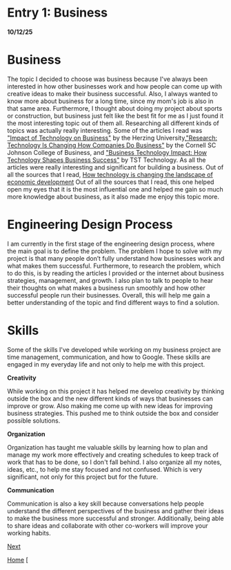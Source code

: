 
# Entry 1: Business
  **10/12/25**
# Business
The topic I decided to choose was business because I've always been interested in how other businesses work and how people can come up with creative ideas to make their business successful. Also, I always wanted to know more about business for a long time, since my mom's job is also in that same area. Furthermore, I thought about doing my project about sports or construction, but business just felt like the best fit for me as I just found it the most interesting topic out of them all. Researching all different kinds of topics was actually really interesting. Some of the articles I read was ["Impact of Technology on Business"](https://www.herzing.edu/blog/impact-technology-business) by the Herzing University,["Research: Technology Is Changing How Companies Do Business"](https://business.cornell.edu/hub/2024/05/16/research-technology-is-changing-how-companies-do-business/) by the Cornell SC Johnson College of Business, and ["Business Technology Impact: How Technology Shapes Business Success"](https://tsttechnology.io/blog/business-technology-impact) by TST Technology. As all the articles were really interesting and significant for building a business. Out of all the sources that I read, [How technology is changing the landscape of economic development](https://researchfdi.com/how-technology-is-changing-the-landscape-of-economic-development/) Out of all the sources that I read, this one helped open my eyes that it is the most influential one and helped me gain so much more knowledge about business, as it also made me enjoy this topic more.

# Engineering Design Process
I am currently in the first stage of the engineering design process, where the main goal is to define the problem. The problem I hope to solve with my project is that many people don’t fully understand how businesses work and what makes them successful. Furthermore, to research the problem, which to do this, is by reading the articles I provided or the internet about business strategies, management, and growth. I also plan to talk to people to hear their thoughts on what makes a business run smoothly and how other successful people run their businesses. Overall, this will help me gain a better understanding of the topic and find different ways to find a solution.

# Skills
Some of the skills I've developed while working on my business project are time management, communication, and how to Google. These skills are engaged in my everyday life and not only to help me with this project.

**Creativity**

 While working on this project it has helped me develop creativity by thinking outside the box and the new different kinds of ways that businesses can improve or grow. Also making me come up with new ideas for improving business strategies. This pushed me to think outside the box and consider possible solutions.

 **Organization**
 
Organization has taught me valuable skills by learning how to plan and manage my work more effectively and creating schedules to keep track of work that has to be done, so I don't fall behind. I also organize all my notes, ideas, etc., to help me stay focused and not confused. Which is very significant, not only for this project but for the future.

**Communication**

Communication is also a key skill because conversations help people understand the different perspectives of the business and gather their ideas to make the business more successful and stronger. Additionally, being able to share ideas and collaborate with other co-workers will improve your working habits.

 
 

[Next](entry02.md)

[Home](../README.md)
[
